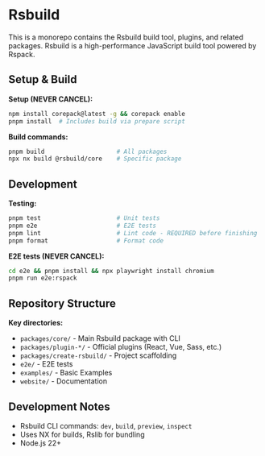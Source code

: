 # Rsbuild

This is a monorepo contains the Rsbuild build tool, plugins, and related packages. Rsbuild is a high-performance JavaScript build tool powered by Rspack.

## Setup & Build

**Setup (NEVER CANCEL):**

```bash
npm install corepack@latest -g && corepack enable
pnpm install  # Includes build via prepare script
```

**Build commands:**

```bash
pnpm build                    # All packages
npx nx build @rsbuild/core    # Specific package
```

## Development

**Testing:**

```bash
pnpm test                     # Unit tests
pnpm e2e                      # E2E tests
pnpm lint                     # Lint code - REQUIRED before finishing
pnpm format                   # Format code
```

**E2E tests (NEVER CANCEL):**

```bash
cd e2e && pnpm install && npx playwright install chromium
pnpm run e2e:rspack
```

## Repository Structure

**Key directories:**

- `packages/core/` - Main Rsbuild package with CLI
- `packages/plugin-*/` - Official plugins (React, Vue, Sass, etc.)
- `packages/create-rsbuild/` - Project scaffolding
- `e2e/` - E2E tests
- `examples/` - Basic Examples
- `website/` - Documentation

## Development Notes

- Rsbuild CLI commands: `dev`, `build`, `preview`, `inspect`
- Uses NX for builds, Rslib for bundling
- Node.js 22+
